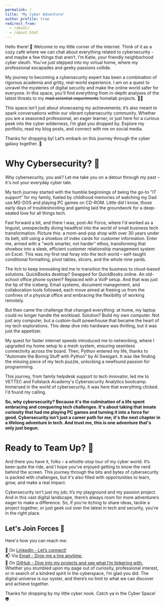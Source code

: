```yaml
---
permalink: /
title: "My Cyber Adventure"
author_profile: true
redirect_from: 
  - /about/
  - /about.html
---
```


Hello there! 👋 Welcome to my little corner of the internet. Think of it as a cozy café where we can chat about everything related to cybersecurity - and maybe a few things that aren’t. I’m Katie, your friendly neighborhood cyber sleuth. You’ve just stepped into my virtual home, where my professional escapades and geeky passions collide.

My journey to becoming a cybersecurity expert has been a combination of rigorous academia and gritty, real-world experience. I am on a quest to unravel the mysteries of digital security and make the online world safer for everyone. In this space, you'll find everything from in-depth analyses of the latest threats to my ~~mad scientist experiments~~ homelab projects. 🧑‍🔬

This space isn’t just about showcasing my achievements; it’s also meant to spark conversations within our vibrant cybersecurity community. Whether you are a seasoned professional, an eager learner, or just here for a curious peek into the cyber wilderness, I’m glad you dropped by. Explore my portfolio, read my blog posts, and connect with me on social media.

Thanks for dropping by! Let’s embark on this journey through the cyber galaxy together. 🌠

Why Cybersecurity? 🔐
======
Why cybersecurity, you ask? Let me take you on a detour through my past – it's not your everyday cyber tale.

My tech journey started with the humble beginnings of being the go-to "IT support" for my family, fueled by childhood memories of watching my Dad use MS-DOS and playing PC games on CD-ROM. Little did I know, those early days of troubleshooting and gaming laid the groundwork for a deep-seated love for all things tech.

Fast forward a bit, and there I was, post-Air Force, where I'd worked as a linguist, unexpectedly diving headfirst into the world of small business tech transformation. Picture this: a mom-and-pop shop with over 30 years under its belt, still using a shoebox of index cards for customer information. Enter me, armed with a "work smarter, not harder" ethos, transforming that shoebox into a sleek, efficient customer relationship management system on Excel. This was my first real foray into the tech world – self-taught conditional formatting, pivot tables, slicers, and the whole nine yards.

The itch to keep innovating led me to transition the business to cloud-based solutions. QuickBooks desktop? Swapped for QuickBooks online. An old-school office phone system? Replaced with a VoIP setup. And that was just the tip of the iceberg. Email systems, document management, and collaboration tools followed, each move aimed at freeing us from the confines of a physical office and embracing the flexibility of working remotely.

But then came the challenge that changed everything: at home, my laptop could no longer handle the workload. Solution? Build my own computer. Not just any computer, but a custom-built powerhouse that became the heart of my tech explorations. This deep dive into hardware was thrilling, but it was just the appetizer.

My quest for faster internet speeds introduced me to networking, where I upgraded my home setup to a mesh system, ensuring seamless connectivity across the board. Then, Python entered my life, thanks to "Automate the Boring Stuff with Python" by Al Sweigart. It was like finding the missing piece of my tech puzzle, unlocking a newfound passion for programming.

This journey, from family helpdesk support to tech innovator, led me to VETTEC and Fullstack Academy's Cybersecurity Analytics bootcamp. Immersed in the world of cybersecurity, it was here that everything clicked. I'd found my calling.

**So, why cybersecurity? Because it's the culmination of a life spent embracing and conquering tech challenges. It's about taking that innate curiosity that had me playing PC games and turning it into a force for good. Cybersecurity isn't just a career path for me; it's the next chapter in a lifelong adventure in tech. And trust me, this is one adventure that's only just begun.**

Ready to Team Up? 🤙
======
And there you have it, folks – a whistle-stop tour of my cyber world. It’s been quite the ride, and I hope you’ve enjoyed getting to know the nerd behind the screen. This journey through the bits and bytes of cybersecurity is packed with challenges, but it's also filled with opportunities to learn, grow, and make a real impact.

Cybersecurity isn’t just my job; it’s my playground and my passion project. And in this vast digital landscape, there’s always room for more adventurers eager to make a difference. So, if you're itching to share ideas, tackle a project together, or just geek out over the latest in tech and security, you're in the right place.

Let's Join Forces 👾
------
Here's how you can reach me:  
  
🔗 On [LinkedIn - Let’s connect!](https://www.linkedin.com/in/k-paz/)  
📬 Via [Email - Drop me a line anytime.](mailto:email.activate247@passmail.net?subject=Hi)  
📁 On [GitHub - Dive into my projects and see what I’m tinkering with.](https://github.com/KatieCryptique)  
Whether you stumbled upon my page out of curiosity, professional interest, or in search of a kindred spirit in the cyberspace, I’m glad you did. The digital universe is our oyster, and there’s no limit to what we can discover and achieve together.  
  
Thanks for dropping by my little cyber nook. Catch ya in the Cyber Space! 👽
